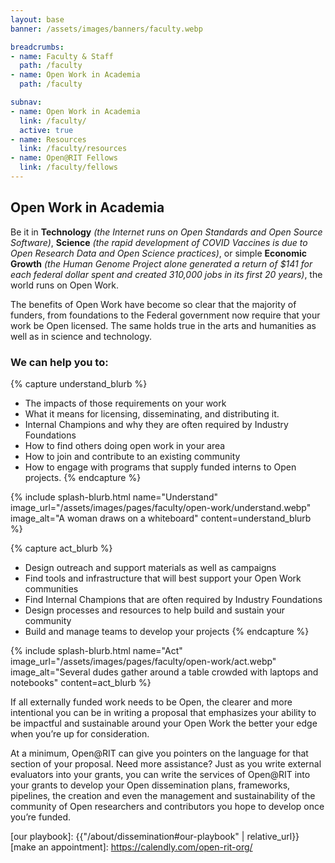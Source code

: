 ```yaml
---
layout: base
banner: /assets/images/banners/faculty.webp

breadcrumbs:
- name: Faculty & Staff
  path: /faculty
- name: Open Work in Academia
  path: /faculty

subnav:
- name: Open Work in Academia
  link: /faculty/
  active: true
- name: Resources
  link: /faculty/resources
- name: Open@RIT Fellows
  link: /faculty/fellows
---
```


## Open Work in Academia

Be it in **Technology** *(the Internet runs on Open Standards and Open Source Software)*, **Science** *(the rapid development of COVID Vaccines is due to Open Research Data and Open Science practices)*, or simple **Economic Growth** *(the Human Genome Project alone generated a return of $141 for each federal dollar spent and created 310,000 jobs in its first 20 years)*, the world runs on Open Work.

The benefits of Open Work have become so clear that the majority of funders, from foundations to the Federal government now require that your work be Open licensed. The same holds true in the arts and humanities as well as in science and technology.

### We can help you to:

{% capture understand_blurb %}
- The impacts of those requirements on your work
- What it means for licensing, disseminating, and distributing it.
- Internal Champions and why they are often required by Industry Foundations
- How to find others doing open work in your area
- How to join and contribute to an existing community
- How to engage with programs that supply funded interns to Open projects.
{% endcapture %}

{% include splash-blurb.html name="Understand" image_url="/assets/images/pages/faculty/open-work/understand.webp" image_alt="A woman draws on a whiteboard" content=understand_blurb %}

{% capture act_blurb %}
- Design outreach and support materials as well as campaigns
- Find tools and infrastructure that will best support your Open Work communities
- Find Internal Champions that are often required by Industry Foundations
- Design processes and resources to help build and sustain your community
- Build and manage teams to develop your projects
{% endcapture %}

{% include splash-blurb.html name="Act" image_url="/assets/images/pages/faculty/open-work/act.webp" image_alt="Several dudes gather around a table crowded with laptops and notebooks" content=act_blurb %}

If all externally funded work needs to be Open, the clearer and more intentional you can be in writing a proposal that emphasizes your ability to be impactful and sustainable around your Open Work the better your edge when you’re up for consideration.

At a minimum, Open@RIT can give you pointers on the language for that section of your proposal. Need more assistance? Just as you write external evaluators into your grants, you can write the services of Open@RIT into your grants to develop your Open dissemination plans, frameworks, pipelines, the creation and even the management and sustainability of the community of Open researchers and contributors you hope to develop once you’re funded.

[our playbook]: {{"/about/dissemination#our-playbook" | relative_url}}
[make an appointment]: https://calendly.com/open-rit-org/
